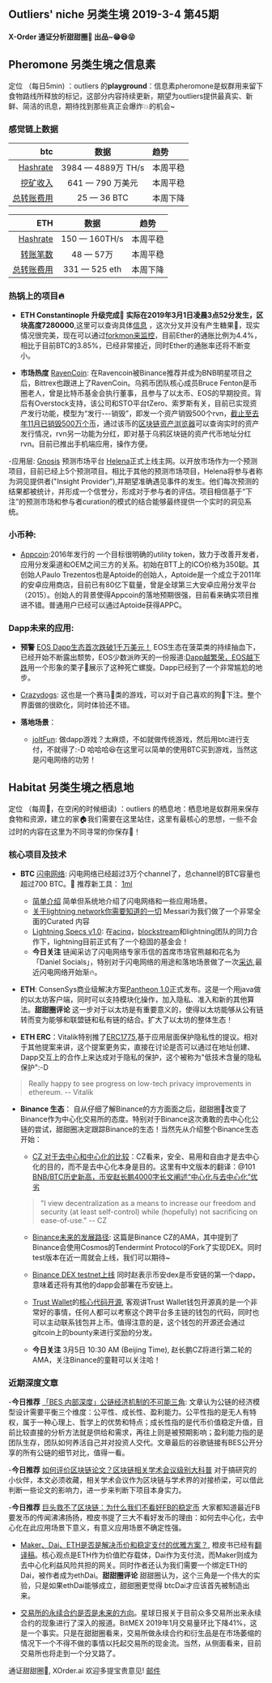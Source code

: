 

## Outliers' niche 另类生境 2019-3-4 第45期

#### X-Order 通证分析甜甜圈🍩 出品~😁😆😝 


## Pheromone 另类生境之信息素
定位 （每日5min)  ：outliers 的**playground**：信息素pheromone是蚁群用来留下食物路线所释放的标记，这部分内容持续更新，期望为outliers提供最真实、新鲜、简洁的讯息，期待找到那些真正会爆炸💥的机会~
 
### 感觉链上数据 

| btc | 数据 | 趋势|
|---:|:--:|:--|
| [Hashrate](https://www.blockchain.com/charts/hash-rate)| 3984 — 4889万 TH/s| 本周平稳|
| [挖矿收入](https://www.blockchain.com/charts/miners-revenue) | 641 — 790 万美元 | 本周平稳|
| [总转账费用](https://www.blockchain.com/charts/transaction-fees) | 25 — 36 BTC | 本周下降 |



|ETH | 数据 | 趋势|
|--:|:--:|:--:|
|[Hashrate](https://etherscan.io/chart/hashrate)| 150 — 160TH/s| 本周平稳|
|[转账笔数](https://etherscan.io/chart/tx)|48 — 57万|本周平稳|
|[总转账费用](https://etherscan.io/chart/transactionfee)| 331 — 525 eth| 本周下降|



### 热锅上的项目🔥
- **ETH Constantinople 升级完成🌹** **实际在2019年3月1日凌晨3点52分发生，区块高度7280000**,这里可以查询具体[信息](https://amberdata.io/blocks/7280000) ，这次分叉并没有产生糖果🍬，现实情况很完美，现在可以通过[forkmon来监控](http://forkmon.ethdevops.io/)，目前Ether的通胀比例为4.4%，相比于目前BTC的3.85%，已经非常接近，同时Ether的通胀率还将不断变小。

- **市场热度** [RavenCoin](https://ravencoin.org): 在Ravencoin被Binance推荐并成为BNB明星项目之后，Bittrex也跟进上了RavenCoin。乌鸦币团队核心成员Bruce Fenton是币圈老人，曾是比特币基金会执行董事，且参与了以太币、EOS的早期投资。背后有Overstock支持，该公司和STO平台tZero、索罗斯有关，目前已实现资产发行功能，模型为“发行---销毁”，即发一个资产销毁500个rvn，[截止至去年11月已销毁500万个币](https://coindiligent.com/ravencoin-asset-names-valuation)，通过该币的[区块链资产浏览器](https://ravencoin.asset-explorer.net)可以查询实时的资产发行情况，rvn另一功能为分红，即对基于乌鸦区块链的资产代币地址分红rvn。目前已推出手机端应用，操作方便。

-应用层: [Gnosis](https://gnosis.pm) 预测市场平台 [Helena](https://helena.network)正式上线主网。以开放市场作为一个预测项目，目前已经上5个预测项目。相比于其他的预测市场项目，Helena将参与者称为洞见提供者("Insight Provider"),并期望准确遇见事件的发生。他们每次预测的结果都被统计，并形成一个信誉分，形成对于参与者的评估。项目相信基于“下注”的预测市场和参与者curation的模式的结合能够最终提供一个实时的洞见系统。

### 小币种: 
- [Appcoin](https://www.appcoins.io/):2016年发行的 一个目标很明确的utility token，致力于改善开发者，应用分发渠道和OEM之间三方的关系。初始在BTT上的ICO价格为350聪。其创始人Paulo Trezentos也是Aptoide的创始人，Aptoide是一个成立于2011年的安卓应用商店，目前已有80亿下载量，曾是全球第三大安卓应用分发平台（2015）。创始人的背景使得Appcoin的落地预期很强，目前看来确实项目推进不错。普通用户已经可以通过Aptoide获得APPC。


### Dapp未来的应用: 
- **预警** [EOS Dapp生态首次跌破1千万美元！](https://dapp.review/) EOS生态在菠菜类的持续抽血下，已经开始不断露出颓势，EOS少数派昨天的一份报道:[Dapp越繁荣，EOS越下跌](https://mp.weixin.qq.com/s/eq0CmKYPIogMjpRD6zkCxA)用一个形象的栗子🌰展示了这种死亡螺旋。Dapp已经到了一个非常尴尬的地步。
- [Crazydogs](https://crazydogs.live/): 这也是一个赛马🏇类的游戏，可以对于自己喜欢的狗🐶下注。整个界面做的很欧化，同时体验还不错。
- **落地场景**：

	- [joltFun](https://joltfun.com): 做dapp游戏？太麻烦，不如就做传统游戏，然后用btc进行支付，不就得了:-D 哈哈哈😆在这里可以简单的使用BTC买到游戏，当然这是闪电网络的功劳！ 	




## Habitat 另类生境之栖息地
定位 （每周🍵，在空闲的时候细读) ：outliers 的栖息地：栖息地是蚁群用来保存食物和资源，建立的家🏠我们需要在这里站住，这里有最核心的思想，一些不会过时的内容在这里为不同寻常的你保存🌲！

### 核心项目及技术

- **BTC** [闪电网络](https://1ml.com/statistics): 闪电网络已经超过3万个channel了，总channel的BTC容量也超过700 BTC。🌹 推荐新工具： [1ml](https://1ml.com/)
	- [简单介绍](https://medium.com/coinmonks/intro-to-lightning-network-apps-lapps-b548c96ec13f) 简单但系统地介绍了闪电网络和一些应用场景。
	- [关于lightning network你需要知道的一切](https://messari.io/resource/lightning-network) Messari为我们做了一个非常全面的Curated 内容
	- [Lightning Specs v1.0](https://github.com/lightningnetwork/lightning-rfc/releases/tag/v1.0): 在[acinq](https://acinq.co/)，[blockstream](https://blockstream.com/)和lightning团队的同力合作下，lightning目前正式有了一个稳固的基金会！
	- **今日关注** 链闻采访了闪电网络专家币信的首席市场官熊越和花名为「Daniel Socials」，特别对于闪电网络的用途和落地场景做了一次[采访](https://www.chainnews.com/articles/295578407570.htm),最近闪电网络开始渐🔥。

- **ETH**: ConsenSys商业级解决方案[Pantheon 1.0](https://pegasys.tech/solutions/)正式发布。这是一个用java做的以太坊客户端，同时可以支持模块化操作，加入隐私、准入和新的其他算法。**甜甜圈评论** 这一步对于以太坊是有重要意义的，使得以太坊能够从公有链转而变为能够和联盟链和私有链的结合。扩大了以太坊的整体生态！

- **ETH ERC**：Vitalik特别推了[ERC1775](https://github.com/ethereum/EIPs/pull/1775),基于应用层面保护隐私性的提议。相对于其他提案来讲，这个提案更务实，直接在讨论是否可以通过在地址创建、Dapp交互上的合作上来达成对于隐私的保护，这个被称为"低技术含量的隐私保护":-D 

> Really happy to see progress on low-tech privacy improvements in ethereum. -- Vitalik


- **Binance 生态**：
自从仔细了解Binance的方方面面之后，甜甜圈🍩改变了Binance作为中心化交易所的态度。特别对于Binance这次勇敢的去中心化公链的尝试，甜甜圈决定跟踪Binance的生态！当然先从介绍整个Binance生态开始：
	- [CZ 对于去中心和中心化的比较](https://www.binance.com/en/blog/301982828007075840/CZ-on-Centralization-Vs-Decentralization)：CZ看来，安全、易用和自由才是去中心化的目的，而不是去中心化本身是目的。这里有中文版本的翻译：@101 [BNB/BTC历史新高，币安赵长鹏4000字长文阐述“中心化与去中心化”优劣](https://mp.weixin.qq.com/s/2zChiAzIlVUCtjxETbzy9g)

	>  "I view decentralization as a means to increase our freedom and security (at least self-control) while (hopefully) not sacrificing on ease-of-use." -- CZ

	- [Binance未来的发展路径](https://www.binance.com/en/blog/300213018722623488/): 这篇是Binance CZ的AMA，其中提到了Binance会使用Cosmos的Tendermint Protocol的Fork了实现DEX。同时test版本在近一周就会上线，我们可以期待~

	- [Binance DEX testnet上线](http://testnet.binance.org) 同时赵表示币安dex是币安链的第一个dapp，意味着还将有其他的dapp会部署在币安链上。
	- [Trust Wallet](https://trustwallet.com/)的[核心代码开源](https://trustwallet.com/blog/wallet-core-launch), 客观讲Trust Wallet钱包开源真的是一个非常好的事情，任何人都可以考察这个跨平台多主链的钱包的代码，同时也可以主动联系钱包并上币。值得注意的是，这个钱包的开源还会通过gitcoin上的bounty来进行奖励的分发。 
	- **今日关注** 3月5日 10:30 AM (Beijing Time), 赵长鹏CZ将进行第二轮的AMA，关注Binance的童鞋可以关注哈！  

### 近期深度文章

-**今日推荐** [「BES 内部深度」公链经济机制的不可能三角](https://mp.weixin.qq.com/s/w57yORjXPvwxL_4LWL5sMQ): 文章认为公链的经济模型设计需要平衡三个维度：公平性、成长性、盈利能力。公平性指的是无人有特权，属于一种心理上、哲学上的优势和特点；成长性指的是代币价值稳定升值，目前比较直接的分析方法就是供给和需求，再往上则是被预期影响；盈利能力指的是团队生存，团队如何养活自己并对投资人交代。文章最后的谷歌链接有BES公开分享的所有公链的细节对比，值得一看。

-**今日推荐** [如何评价区块链论文？区块链相关学术会议级别大科普](https://www.chainnews.com/articles/093248364340.htm) 对于搞研究的小伙伴，本文必须收藏，相关学术会议作为区块链与学术界的对接桥梁，可以借此判断一些论文的影响力，进一步来判断下项目本身实力。

-**今日推荐** [巨头救不了区块链：为什么我们不看好FB的稳定币](https://mp.weixin.qq.com/s/Nfgi8PCuNi-4mjV9L0aS2A) 大家都知道最近FB要发币的传闻沸沸扬扬，橙皮书提了三大不看好发币的理由：如何去中心化，去中心化在此应用场景下意义，有意义应用场景不确定性强。


- [Maker、Dai、ETH是否是解决币价和稳定支付的优雅方案？](https://medium.com/@cyrus.younessi/an-elegant-relationship-dai-eth-mkr-4e4d5e69590), 橙皮书已经有[翻译稿](https://www.chainnews.com/articles/697264999250.htm)。核心观点是ETH作为价值贮存载体，Dai作为支付流，而Maker则成为去中心化利益风险共担的网关。同时作者还认为我们需要一个绑定ETH的Dai，被作者成为ethDai。**甜甜圈评论** 甜甜圈认为，这个三角是一个伟大的实验，只是如果ethDai能够成立，甜甜圈更觉得 btcDai才应该首先被制造出来。

- [交易所的永续合约是否是未来的方向](https://www.chainnews.com/articles/458762283159.htm)。星球日报关于目前众多交易所出来永续合约的现象进行了深入的报道。BitMEX 2019年1月交易量环比下降41%，这是一个事实。只是在甜甜圈看来，交易所做永续合约和衍生品是在市场萎缩的情况下一个不得不做的事情以托起交易所的现金流。当然，从侧面看来，目前交易所也将走到一个分叉路了。



通证甜甜圈🍩, XOrder.ai 欢迎多提宝贵意见! [邮件](qchen@xorder.ai)
